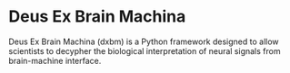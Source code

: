 # Deus Ex Brain Machina

Deus Ex Brain Machina (dxbm) is a Python framework designed to allow scientists to decypher the biological interpretation of neural signals from brain-machine interface. 
